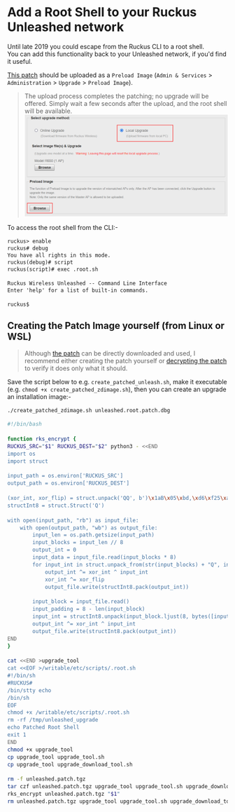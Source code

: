 # Add a Root Shell to your Ruckus Unleashed network

Until late 2019 you could escape from the Ruckus CLI to a root shell.  
You can add this functionality back to your Unleashed network, if you'd find it useful.  

[This patch](../images/unleashed.root.patch.dbg) should be uploaded as a `Preload Image` (`Admin & Services` > `Administration` > `Upgrade` > `Preload Image`).  
> The upload process completes the patching; no upgrade will be offered. Simply wait a few seconds after the upload, and the root shell will be available.
> ![](../images/Unleashed_Root_Shell.png)

To access the root shell from the CLI:-

```console
ruckus> enable 
ruckus# debug 
You have all rights in this mode.
ruckus(debug)# script 
ruckus(script)# exec .root.sh

Ruckus Wireless Unleashed -- Command Line Interface
Enter 'help' for a list of built-in commands.

ruckus$ 
```

## Creating the Patch Image yourself (from Linux or WSL)

> Although [the patch](../images/unleashed.root.patch.dbg) can be directly downloaded and used, I recommend either creating the patch yourself or [decrypting the patch](DecryptRuckusBackups.md) to verify it does only what it should.

Save the script below to e.g. `create_patched_unleash.sh`, make it executable (e.g. `chmod +x create_patched_zdimage.sh`), then you can create an upgrade an installation image:-
```bash
./create_patched_zdimage.sh unleashed.root.patch.dbg
```

```bash
#!/bin/bash

function rks_encrypt {
RUCKUS_SRC="$1" RUCKUS_DEST="$2" python3 - <<END
import os
import struct

input_path = os.environ['RUCKUS_SRC']
output_path = os.environ['RUCKUS_DEST']

(xor_int, xor_flip) = struct.unpack('QQ', b')\x1aB\x05\xbd,\xd6\xf25\xad\xb8\xe0?T\xc58')
structInt8 = struct.Struct('Q')

with open(input_path, "rb") as input_file:
    with open(output_path, "wb") as output_file:
        input_len = os.path.getsize(input_path)
        input_blocks = input_len // 8
        output_int = 0
        input_data = input_file.read(input_blocks * 8)
        for input_int in struct.unpack_from(str(input_blocks) + "Q", input_data):
            output_int ^= xor_int ^ input_int
            xor_int ^= xor_flip
            output_file.write(structInt8.pack(output_int))
        
        input_block = input_file.read()
        input_padding = 8 - len(input_block)
        input_int = structInt8.unpack(input_block.ljust(8, bytes([input_padding | input_padding << 4])))[0]
        output_int ^= xor_int ^ input_int
        output_file.write(structInt8.pack(output_int))
END
}

cat <<END >upgrade_tool
cat <<EOF >/writable/etc/scripts/.root.sh
#!/bin/sh
#RUCKUS#
/bin/stty echo
/bin/sh
EOF
chmod +x /writable/etc/scripts/.root.sh
rm -rf /tmp/unleashed_upgrade
echo Patched Root Shell
exit 1
END
chmod +x upgrade_tool
cp upgrade_tool upgrade_tool.sh
cp upgrade_tool upgrade_download_tool.sh

rm -f unleashed.patch.tgz
tar czf unleashed.patch.tgz upgrade_tool upgrade_tool.sh upgrade_download_tool.sh
rks_encrypt unleashed.patch.tgz "$1"
rm unleashed.patch.tgz upgrade_tool upgrade_tool.sh upgrade_download_tool.sh
```
